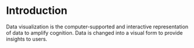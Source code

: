 # Introduction

Data visualization is the computer-supported and interactive representation of data to amplify cognition. Data is changed into a visual form to provide insights to users.



